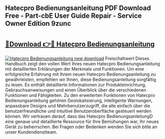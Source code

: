 ## Hatecpro Bedienungsanleitung PDF Download Free - Part-cbE User Guide Repair - Service Owner Edition 9zunc

# <h2><a href="http://df4dkt.blite.top/?on=Hatecpro+Bedienungsanleitung">🔗Download 👉🔴 Hatecpro Bedienungsanleitung</a></h2>

[![Hatecpro Bedienungsanleitung new download](https://i.imgur.com/lujVjoI.png)](http://df4dkt.blite.top/?on=Hatecpro+Bedienungsanleitung)
Freischaltwert Dieses Handbuch zeigt den vollen Wert Ihres neuen Hatecpro Bedienungsanleitung mit detaillierten Erklärungen der Merkmale und Funktionen. Um eine erfolgreiche Erfahrung mit Ihrem neuen Hatecpro Bedienungsanleitung zu gewährleisten, empfehlen wir Ihnen, diese Bedienungsanleitung sorgfältig zu lesen. Es enthält detaillierte Informationen zur Produkteinrichtung, Gebrauchsanweisungen und einen Überblick über die verschiedenen Funktionen und Fähigkeiten. Zu den erweiterten Funktionen von Hatecpro Bedienungsanleitung gehören Geolokalisierung, intelligente Warnungen, anpassbare Designs und Mehrbenutzerzugriff, die alle einfach über die benutzerfreundliche und intuitive Benutzeroberfläche gesteuert werden können. Wir vertrauen darauf, dass das Hatecpro BedienungsanleitungD eine genaue und detaillierte Ressource für Ihre Bemühungen war, Ihr neues Gerät zu beherrschen. Bei Fragen oder Bedenken wenden Sie sich bitte an unser Kundendienstteam.
